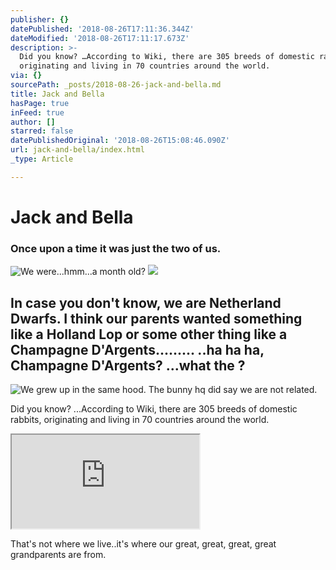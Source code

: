 ```yaml
---
publisher: {}
datePublished: '2018-08-26T17:11:36.344Z'
dateModified: '2018-08-26T17:11:17.673Z'
description: >-
  Did you know? …According to Wiki, there are 305 breeds of domestic rabbits,
  originating and living in 70 countries around the world.
via: {}
sourcePath: _posts/2018-08-26-jack-and-bella.md
title: Jack and Bella
hasPage: true
inFeed: true
author: []
starred: false
datePublishedOriginal: '2018-08-26T15:08:46.090Z'
url: jack-and-bella/index.html
_type: Article

---
```

# Jack and Bella

### Once upon a time it was just the two of us.
![We were...hmm...a month old?](https://the-grid-user-content.s3-us-west-2.amazonaws.com/e217328a-d23a-4ce4-9042-e2c991afbdd4.jpg)
![](https://the-grid-user-content.s3-us-west-2.amazonaws.com/27bf866d-2849-4577-b56a-131dd38940aa.jpg)

## In case you don't know, we are Netherland Dwarfs. I think our parents wanted something like a Holland Lop or some other thing like a Champagne D'Argents......... ..ha ha ha, Champagne D'Argents? ...what the ?
![We grew up in the same hood. The bunny hq did say we are not related. ](https://s3-us-west-2.amazonaws.com/the-grid-img/p/ee7ad85891a06d3c71e3cf2d7d4cdd362c720b48.jpg)

Did you know? ...According to Wiki, there are 305 breeds of domestic rabbits, originating and living in 70 countries around the world.

<iframe src="https://the-grid.github.io/ed-location/?latitude=51.83577752045248&amp;longitude=5.2734375&amp;zoom=3&amp;address=Netherlands" style=""></iframe>

That's not where we live..it's where our great, great, great, great grandparents are from.